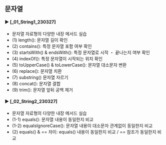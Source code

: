 ####
## 문자열
####
#### ► [_01_String1_230327]
- 문자열 자료형의 다양한 내장 메서드 실습
- (1) length(): 문자열 길이 확인
- (2) contains(): 특정 문자열 포함 여부 확인
- (3) startsWith() & endsWith(): 특정 문자열로 시작 ・ 끝나는지 여부 확인
- (4) indexOf(): 특정 문자열이 시작되는 위치 확인
- (5) toUpperCase() & toLowerCase(): 문자열 대소문자 변환
- (6) replace(): 문자열 치환
- (7) substring() 문자열 자르기
- (8) concat(): 문자열 결합 
- (9) trim(): 문자열 앞뒤 공백 제거
####
#### ► [_02_String2_230327]
- 문자열 자료형의 다양한 내장 메서드 실습
- (1-1) equals(): 문자열 내용이 동일한지 비교
- (1-2) equalsIgnoreCase(): 문자열 내용이 대소문자 관계없이 동일한지 비교
- (2) equals() & == 차이: equals() 내용이 동일한지 비교 / == 참조가 동일한지 비교
####